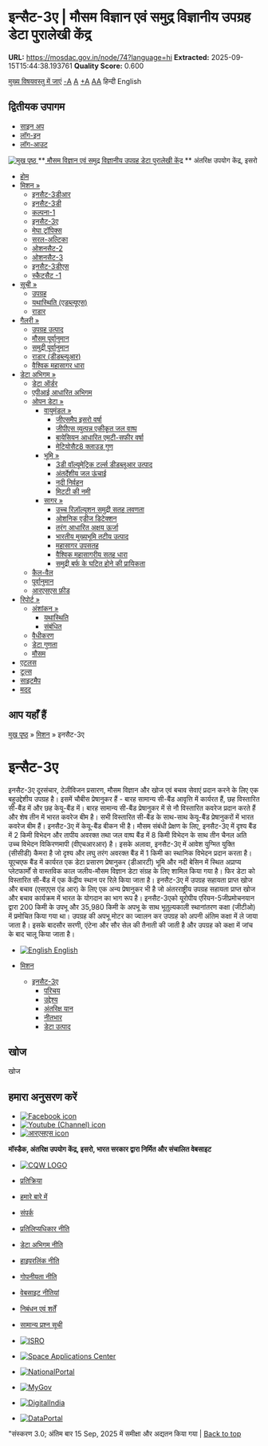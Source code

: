 # इन्सैट-3ए | मौसम विज्ञान एवं समुद्र विज्ञानीय उपग्रह डेटा पुरालेखी केंद्र

**URL:** https://mosdac.gov.in/node/74?language=hi
**Extracted:** 2025-09-15T15:44:38.193761
**Quality Score:** 0.600

[मुख्य विषयवस्तु में जाएं](https://mosdac.gov.in/node/74?language=hi#main-content "Skip to main Content")
[-A](javascript:;) [A](javascript:;) [+A](javascript:;)
[A](javascript:drupalHighContrast.enableStyles\(\))[A](javascript:drupalHighContrast.disableStyles\(\))
हिन्दी English
## द्वितीयक उपागम
  * [साइन अप](https://mosdac.gov.in/internal/registration?language=hi)
  * [लॉग-इन](https://mosdac.gov.in/internal/uops?language=hi)
  * [लॉग-आउट](https://mosdac.gov.in/internal/logout?language=hi)

[ ![मुख पृष्ठ](https://mosdac.gov.in/sites/default/files/mosdac_small.png) ](https://mosdac.gov.in/?language=hi "मुख पृष्ठ")
**[ मौसम विज्ञान एवं समुद्र विज्ञानीय उपग्रह डेटा पुरालेखी केंद्र](https://mosdac.gov.in/?language=hi "मुख पृष्ठ") **
अंतरिक्ष उपयोग केंद्र, इसरो 
  * [होम](https://mosdac.gov.in/?language=hi)
  * [मिशन »](https://mosdac.gov.in/node/74?language=hi)
    * [इनसैट-3डीआर](https://mosdac.gov.in/insat-3dr?language=hi)
    * [इनसैट-3डी](https://mosdac.gov.in/insat-3d?language=hi)
    * [कल्पना-1](https://mosdac.gov.in/kalpana-1?language=hi)
    * [इनसैट-3ए](https://mosdac.gov.in/insat-3a?language=hi)
    * [मेघा ट्रॉपिक्स](https://mosdac.gov.in/megha-tropiques?language=hi)
    * [सरल-अल्टिका](https://mosdac.gov.in/saral-altika?language=hi)
    * [ओशनसैट-2](https://mosdac.gov.in/oceansat-2?language=hi)
    * [ओशनसैट-3](https://mosdac.gov.in/oceansat-3?language=hi)
    * [इनसैट-3डीएस](https://mosdac.gov.in/insat-3ds?language=hi)
    * [स्कैटसैट -1](https://mosdac.gov.in/scatsat-1?language=hi)
  * [सूची »](https://mosdac.gov.in/node/74?language=hi)
    * [उपग्रह](https://mosdac.gov.in/internal/catalog-satellite?language=hi)
    * [यथास्थिति (एडब्ल्यूएस)](https://mosdac.gov.in/internal/catalog-insitu?language=hi)
    * [राडार](https://mosdac.gov.in/internal/catalog-radar?language=hi)
  * [गैलरी »](https://mosdac.gov.in/node/74?language=hi)
    * [ उपग्रह उत्पाद](https://mosdac.gov.in/internal/gallery?language=hi)
    * [मौसम पूर्वानुमान](https://mosdac.gov.in/internal/gallery/weather?language=hi)
    * [समुद्री पूर्वानुमान](https://mosdac.gov.in/internal/gallery/ocean?language=hi)
    * [राडार (डीडब्ल्यूआर)](https://mosdac.gov.in/internal/gallery/dwr?language=hi)
    * [वैश्विक महासागर धारा](https://mosdac.gov.in/internal/gallery/current?language=hi)
  * [डेटा अभिगम »](https://mosdac.gov.in/node/74?language=hi)
    * [डेटा ऑर्डर](https://mosdac.gov.in/internal/uops?language=hi)
    * [एपीआई आधारित अभिगम](https://mosdac.gov.in/downloadapi-manual?language=hi)
    * [ओपन डेटा »](https://mosdac.gov.in/node/74?language=hi)
      * [वायुमंडल »](https://mosdac.gov.in/node/74?language=hi)
        * [जीएसमैप इसरो वर्षा](https://mosdac.gov.in/gsmap-isro-rain?language=hi)
        * [जीपीएस व्युत्पन्न एकीकृत जल वाष्प](https://mosdac.gov.in/gps-derived-integrated-water-vapour?language=hi)
        * [बायेसियन आधारित एमटी-सफीर वर्षा](https://mosdac.gov.in/bayesian-based-mt-saphir-rainfall?language=hi)
        * [मेटियोसैट8 क्लाउड गुण](https://mosdac.gov.in/meteosat8-cloud-properties?language=hi)
      * [भूमि »](https://mosdac.gov.in/node/74?language=hi)
        * [3डी वॉल्यूमेट्रिक टर्ल्स डीडब्लूआर उत्पाद](https://mosdac.gov.in/3d-volumetric-terls-dwrproduct?language=hi)
        * [अंतर्देशीय जल ऊंचाई](https://mosdac.gov.in/inland-water-height?language=hi)
        * [नदी निर्वहन](https://mosdac.gov.in/river-discharge?language=hi)
        * [मिटटी की नमी](https://mosdac.gov.in/soil-moisture-0?language=hi)
      * [सागर »](https://mosdac.gov.in/node/74?language=hi)
        * [उच्च रिज़ॉल्यूशन समुद्री सतह लवणता](https://mosdac.gov.in/high-resolution-sea-surface-salinity?language=hi)
        * [ओशनिक एडीज डिटेक्शन](https://mosdac.gov.in/oceanic-eddies-detection?language=hi)
        * [तरंग आधारित अक्षय ऊर्जा](https://mosdac.gov.in/wave-based-renewable-energy?language=hi)
        * [भारतीय मुख्यभूमि तटीय उत्पाद](https://mosdac.gov.in/indian-mainland-coastal-product?language=hi)
        * [महासागर उपसतह](https://mosdac.gov.in/global-ocean-surface-current?language=hi)
        * [वैश्विक महासागरीय सतह धारा](https://mosdac.gov.in/ocean-subsurface?language=hi)
        * [समुद्री बर्फ के घटित होने की प्रायिकता](https://mosdac.gov.in/sea-ice-occurrence-probability?language=hi)
    * [कैल-वैल](https://mosdac.gov.in/internal/calval-data?language=hi)
    * [पूर्वानुमान](https://mosdac.gov.in/internal/forecast-menu?language=hi)
    * [ आरएसएस फ़ीड](https://mosdac.gov.in/rss-feed?language=hi "
आरएसएस फ़ीड")
  * [रिपोर्ट »](https://mosdac.gov.in/node/74?language=hi)
    * [अंशांकन »](https://mosdac.gov.in/node/74?language=hi)
      * [यथास्थिति](https://mosdac.gov.in/insitu?language=hi)
      * [संबंधित](https://mosdac.gov.in/calibration-reports?language=hi)
    * [वैधीकरण](https://mosdac.gov.in/validation-reports?language=hi)
    * [डेटा गुणता](https://mosdac.gov.in/data-quality?language=hi)
    * [मौसम](https://mosdac.gov.in/weather-reports?language=hi)
  * [एटलस](https://mosdac.gov.in/atlases?language=hi)
  * [टूल्स](https://mosdac.gov.in/tools?language=hi)
  * [साइटमैप](https://mosdac.gov.in/sitemap?language=hi)
  * [मदद](https://mosdac.gov.in/help?language=hi)


## आप यहाँ हैं
[मुख पृष्ठ](https://mosdac.gov.in/?language=hi) » [मिशन](https://mosdac.gov.in/node/74?language=hi) » इनसैट-3ए
# इन्सैट-3ए
इनसैट-3ए दूरसंचार, टेलीविजन प्रसारण, मौसम विज्ञान और खोज एवं बचाव सेवाएं प्रदान करने के लिए एक बहुउद्देशीय उपग्रह है। इसमें चौबीस प्रेषानुकर हैं - बारह सामान्य सी-बैंड आवृत्ति में कार्यरत हैं, छह विस्तारित सी-बैंड में और छह केयू-बैंड में। बारह सामान्य सी-बैंड प्रेषानुकर में से नौ विस्तारित कवरेज प्रदान करते हैं और शेष तीन में भारत कवरेज बीम है। सभी विस्तारित सी-बैंड के साथ-साथ केयू-बैंड प्रेषानुकरों में भारत कवरेज बीम हैं। इनसैट-3ए में केयू-बैंड बीकन भी है। मौसम संबंधी प्रेक्षण के लिए, इनसैट-3ए में दृश्य बैंड में 2 किमी विभेदन और तापीय अवरक्त तथा जल वाष्प बैंड में 8 किमी विभेदन के साथ तीन चैनल अति उच्च विभेदन विकिरणमापी (वीएचआरआर) है। इसके अलावा, इनसैट-3ए में आवेश युग्मित युक्ति (सीसीडी) कैमरा है जो दृश्य और लघु तरंग अवरक्त बैंड में 1 किमी का स्थानिक विभेदन प्रदान करता है। यूएचएफ बैंड में कार्यरत एक डेटा प्रसारण प्रेषानुकर (डीआरटी) भूमि और नदी बेसिन में स्थित अप्राप्य प्लेटफार्मों से वास्तविक काल जलीय-मौसम विज्ञान डेटा संग्रह के लिए शामिल किया गया है। फिर डेटा को विस्तारित सी-बैंड में एक केंद्रीय स्थान पर रिले किया जाता है। इनसैट-3ए में उपग्रह सहायता प्राप्त खोज और बचाव (एसएएस एंड आर) के लिए एक अन्य प्रेषानुकर भी है जो अंतरराष्ट्रीय उपग्रह सहायता प्राप्त खोज और बचाव कार्यक्रम में भारत के योगदान का भाग रूप है। इनसैट-3एको यूरोपीय एरियन-5जीप्रमोचनयान द्वारा 200 किमी के उपभू और 35,980 किमी के अपभू के साथ भूतुल्यकाली स्थानांतरण कक्षा (जीटीओ) में प्रमोचित किया गया था। उपग्रह की अपभू मोटर का ज्वालन कर उपग्रह को अपनी अंतिम कक्षा में ले जाया जाता है। इसके बादसौर सरणी, एंटेना और सौर सेल की तैनाती की जाती है और उपग्रह को कक्षा में जांच के बाद चालू किया जाता है।
  * [![English](https://mosdac.gov.in/sites/all/modules/languageicons/flags/en.png) English](https://mosdac.gov.in/insat-3a?language=en)


  * [मिशन](https://mosdac.gov.in/node/74?language=hi)
    * [इनसैट-3ए](https://mosdac.gov.in/insat-3a?language=hi)
      * [परिचय](https://mosdac.gov.in/insat-3a-introduction?language=hi)
      * [उद्देश्य](https://mosdac.gov.in/insat-3a-objectives?language=hi)
      * [अंतरिक्ष यान](https://mosdac.gov.in/insat-3a-spacecraft?language=hi)
      * [नीतभार](https://mosdac.gov.in/insat-3a-payloads?language=hi)
      * [डेटा उत्पाद](https://mosdac.gov.in/internal/catalog-insat3a?language=hi)


## खोज
खोज 
## हमारा अनुसरण करें
  * [![Facebook icon](https://mosdac.gov.in/sites/all/modules/social_media_links/libraries/elegantthemes/PNG/facebook.png)](https://www.facebook.com/mosdac.sac.isro "Facebook")
  * [![Youtube \(Channel\) icon](https://mosdac.gov.in/sites/all/modules/social_media_links/libraries/elegantthemes/PNG/youtube.png)](http://www.youtube.com/channel/UCDVkai9WIgY2ZgrlF_08Yeg "Youtube \(Channel\)")
  * [![आरएसएस icon](https://mosdac.gov.in/sites/all/modules/social_media_links/libraries/elegantthemes/PNG/rss.png)](https://mosdac.gov.in/?language=hirss.xml "आरएसएस")


**मॉस्डैक, अंतरिक्ष उपयोग केंद्र, इसरो, भारत सरकार द्वारा निर्मित और संचालित वेबसाइट**
  * [![CQW LOGO](https://mosdac.gov.in/docs/cqw_logo.gif)](https://mosdac.gov.in/docs/STQC.pdf "Quality Certificate")


  * [प्रतिक्रिया](https://mosdac.gov.in/mosdac-feedback?language=hi)
  * [हमारे बारे में](https://mosdac.gov.in/about-us?language=hi)
  * [संपर्क](https://mosdac.gov.in/contact-us?language=hi)
  * [प्रतिलिप्यधिकार नीति](https://mosdac.gov.in/node/1268?language=hi)
  * [डेटा अभिगम नीति](https://mosdac.gov.in/node/1267?language=hi)
  * [हाइपरलिंक नीति](https://mosdac.gov.in/node/1269?language=hi)
  * [गोपनीयता नीति](https://mosdac.gov.in/node/1270?language=hi)
  * [वेबसाइट नीतियां](https://mosdac.gov.in/website-policies?language=hi)
  * [निबंधन एवं शर्तें](https://mosdac.gov.in/node/1271?language=hi)
  * [सामान्य प्रश्न सूची](https://mosdac.gov.in/faq-page?language=hi)


  * [![ISRO](https://mosdac.gov.in/sites/default/files/styles/thumbnail/public/logo-transparent.png?itok=IUS20l-w)](http://www.isro.gov.in)
  * [![Space Applications Center](https://mosdac.gov.in/sites/default/files/styles/thumbnail/public/saclogo.png?itok=_Jv4AuIn)](http://www.sac.gov.in)
  * [![NationalPortal](https://mosdac.gov.in/sites/default/files/styles/thumbnail/public/india-gov_0.png?itok=yssAPH3m)](http://www.india.gov.in)
  * [![MyGov](https://mosdac.gov.in/sites/default/files/styles/thumbnail/public/mygov_0.png?itok=Po-dzdT3)](http://mygov.in/)
  * [![DigitalIndia](https://mosdac.gov.in/sites/default/files/styles/thumbnail/public/digital-india_0.png?itok=ntlP7atE)](http://www.digitalindia.gov.in/)
  * [![DataPortal](https://mosdac.gov.in/sites/default/files/styles/thumbnail/public/data-gov.png?itok=qYA78FgB)](http://data.gov.in)


"संस्करण 3.0; अंतिम बार 15 Sep, 2025 में समीक्षा और अद्यतन किया गया | 
[](https://mosdac.gov.in/node/74?language=hi "Previous")[](https://mosdac.gov.in/node/74?language=hi "अगला")
[](https://mosdac.gov.in/node/74?language=hi)
[](https://mosdac.gov.in/node/74?language=hi "Previous")[](https://mosdac.gov.in/node/74?language=hi "अगला")
[](https://mosdac.gov.in/node/74?language=hi "Close")[](https://mosdac.gov.in/node/74?language=hi)[](https://mosdac.gov.in/node/74?language=hi)[](https://mosdac.gov.in/node/74?language=hi "Pause Slideshow")[](https://mosdac.gov.in/node/74?language=hi "Play Slideshow")
[Back to top](https://mosdac.gov.in/node/74?language=hi#top)

